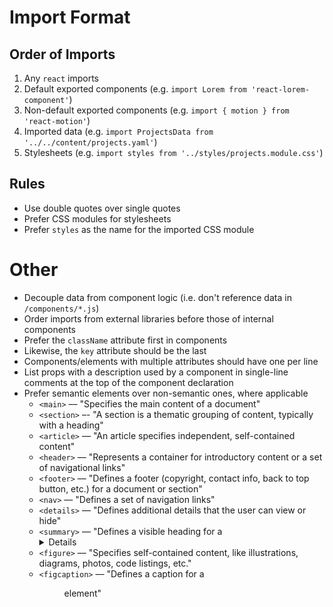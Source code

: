 # Import Format
## Order of Imports
1. Any `react` imports 
2. Default exported components (e.g. `import Lorem from 'react-lorem-component'`)
3. Non-default exported components (e.g. `import { motion } from 'react-motion'`)
4. Imported data (e.g. `import ProjectsData from '../../content/projects.yaml'`) 
5. Stylesheets (e.g. `import styles from '../styles/projects.module.css'`)

## Rules
- Use double quotes over single quotes
- Prefer CSS modules for stylesheets
- Prefer `styles` as the name for the imported CSS module

# Other
- Decouple data from component logic (i.e. don't reference data in `/components/*.js`)
- Order imports from external libraries before those of internal components
- Prefer the `className` attribute first in components
- Likewise, the `key` attribute should be the last
- Components/elements with multiple attributes should have one per line
- List props with a description used by a component in single-line comments at the top of the component declaration
- Prefer semantic elements over non-semantic ones, where applicable
    - `<main>`       –– "Specifies the main content of a document"
    - `<section>`    –- "A section is a thematic grouping of content, typically with a heading"
    - `<article>`    –– "An article specifies independent, self-contained content"
    - `<header>`     –– "Represents a container for introductory content or a set of navigational links"
    - `<footer>`     –– "Defines a footer (copyright, contact info, back to top button, etc.) for a document or section"
    - `<nav>`        –– "Defines a set of navigation links"
    - `<details>`    –– "Defines additional details that the user can view or hide"
    - `<summary>`    –– "Defines a visible heading for a <details> element"
    - `<figure>`     –– "Specifies self-contained content, like illustrations, diagrams, photos, code listings, etc."
    - `<figcaption>` –– "Defines a caption for a <figure> element"
  